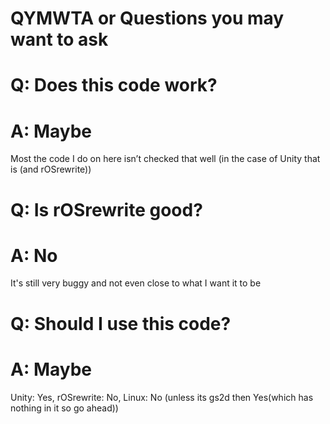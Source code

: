 # QYMWTA or Questions you may want to ask

# Q: Does this code work?
# A: Maybe
Most the code I do on here isn’t checked that well
(in the case of Unity that is (and rOSrewrite))

# Q: Is rOSrewrite good?
# A: No
It's still very buggy and not even close to what I want it to be

# Q: Should I use this code?
# A: Maybe
Unity: Yes, rOSrewrite: No, Linux: No (unless its gs2d then Yes(which has nothing in it so go ahead))
